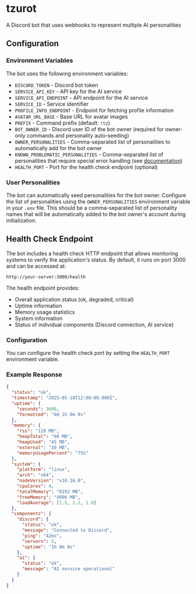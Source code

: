# tzurot
A Discord bot that uses webhooks to represent multiple AI personalities

## Configuration

### Environment Variables

The bot uses the following environment variables:

- `DISCORD_TOKEN` - Discord bot token
- `SERVICE_API_KEY` - API key for the AI service
- `SERVICE_API_ENDPOINT` - API endpoint for the AI service
- `SERVICE_ID` - Service identifier
- `PROFILE_INFO_ENDPOINT` - Endpoint for fetching profile information
- `AVATAR_URL_BASE` - Base URL for avatar images
- `PREFIX` - Command prefix (default: `!tz`)
- `BOT_OWNER_ID` - Discord user ID of the bot owner (required for owner-only commands and personality auto-seeding)
- `OWNER_PERSONALITIES` - Comma-separated list of personalities to automatically add for the bot owner
- `KNOWN_PROBLEMATIC_PERSONALITIES` - Comma-separated list of personalities that require special error handling (see [documentation](docs/PROBLEMATIC_PERSONALITIES.md))
- `HEALTH_PORT` - Port for the health check endpoint (optional)

### User Personalities

The bot can automatically seed personalities for the bot owner. Configure the list of personalities using the `OWNER_PERSONALITIES` environment variable in your `.env` file. This should be a comma-separated list of personality names that will be automatically added to the bot owner's account during initialization.

## Health Check Endpoint

The bot includes a health check HTTP endpoint that allows monitoring systems to verify the application's status. By default, it runs on port 3000 and can be accessed at:

```
http://your-server:3000/health
```

The health endpoint provides:
- Overall application status (ok, degraded, critical)
- Uptime information
- Memory usage statistics
- System information
- Status of individual components (Discord connection, AI service)

### Configuration

You can configure the health check port by setting the `HEALTH_PORT` environment variable.

### Example Response

```json
{
  "status": "ok",
  "timestamp": "2025-05-18T12:00:00.000Z",
  "uptime": {
    "seconds": 3600,
    "formatted": "0d 1h 0m 0s"
  },
  "memory": {
    "rss": "120 MB",
    "heapTotal": "60 MB",
    "heapUsed": "45 MB",
    "external": "10 MB",
    "memoryUsagePercent": "75%"
  },
  "system": {
    "platform": "linux",
    "arch": "x64",
    "nodeVersion": "v18.16.0",
    "cpuCores": 4,
    "totalMemory": "8192 MB",
    "freeMemory": "4096 MB",
    "loadAverage": [1.5, 1.2, 1.0]
  },
  "components": {
    "discord": {
      "status": "ok",
      "message": "Connected to Discord",
      "ping": "42ms",
      "servers": 5,
      "uptime": "1h 0m 0s"
    },
    "ai": {
      "status": "ok",
      "message": "AI service operational"
    }
  }
}
```
